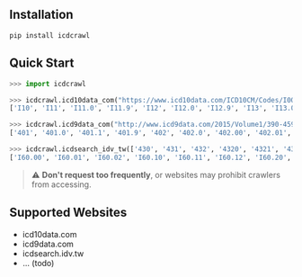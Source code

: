 ## Installation

```shell
pip install icdcrawl
```

## Quick Start

```python
>>> import icdcrawl

>>> icdcrawl.icd10data_com("https://www.icd10data.com/ICD10CM/Codes/I00-I99/I10-I16")      
['I10', 'I11', 'I11.0', 'I11.9', 'I12', 'I12.0', 'I12.9', 'I13', 'I13.0', 'I13.1', 'I13.10', 'I13.11', 'I13.2', 'I15', 'I15.0', 'I15.1', 'I15.2', 'I15.8', 'I15.9', 'I16', 'I16.0', 'I16.1', 'I16.9']

>>> icdcrawl.icd9data_com("http://www.icd9data.com/2015/Volume1/390-459/401-405/default.htm") 
['401', '401.0', '401.1', '401.9', '402', '402.0', '402.00', '402.01', '402.1', '402.10', '402.11', '402.9', '402.90', '402.91', '403', '403.0', '403.00', '403.01', '403.1', '403.10', '403.11', '403.9', '403.90', '403.91', '404', '404.0', '404.00', '404.01', '404.02', '404.03', '404.1', '404.10', '404.11', '404.12', '404.13', '404.9', '404.90', '404.91', '404.92', '404.93', '405', '405.0', '405.01', '405.09', '405.1', '405.11', '405.19', '405.9', '405.91', '405.99']

>>> icdcrawl.icdsearch_idv_tw(['430', '431', '432', '4320', '4321', '4329'], trans_to=10)    
['I60.00', 'I60.01', 'I60.02', 'I60.10', 'I60.11', 'I60.12', 'I60.20', 'I60.21', 'I60.22', 'I60.30', 'I60.31', 'I60.32', 'I60.4', 'I60.50', 'I60.51', 'I60.52', 'I60.6', 'I60.7', 'I60.8', 'I60.9', 'I61.0', 'I61.1', 'I61.2', 'I61.3', 'I61.4', 'I61.5', 'I61.6', 'I61.8', 'I61.9', 'I62.00', 'I62.01', 'I62.02', 'I62.03', 'I62.1', 'I62.9']
```

> ⚠️ **Don't request too frequently**, or websites may prohibit crawlers from accessing.

## Supported Websites

* icd10data.com
* icd9data.com
* icdsearch.idv.tw
* ... (todo)
